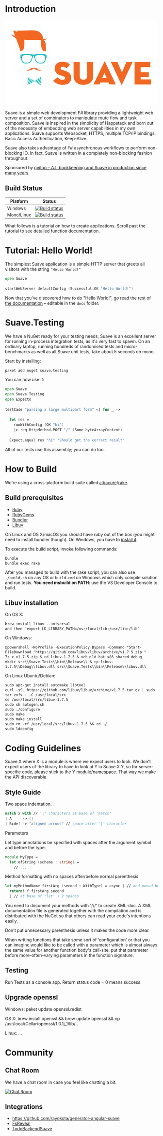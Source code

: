 # Introduction

![Suave Logo](https://raw.githubusercontent.com/SuaveIO/resources/master/images/suave1.png)

Suave is a simple web development F# library providing a lightweight web server
and a set of combinators to manipulate route flow and task composition. Suave
is inspired in the simplicity of Happstack and born out of the necessity of
embedding web server capabilities in my own applications.  Suave supports 
Websocket, HTTPS, multiple TCP/IP bindings, Basic Access Authentication, 
Keep-Alive.

Suave also takes advantage of F# asynchronous
workflows to perform non-blocking IO. In fact, Suave is written in a completely
non-blocking fashion throughout.

Sponsored by
[qvitoo – A.I. bookkeeping and Suave in production since many years](https://qvitoo.com/?utm_source=github&utm_campaign=suave).

## Build Status

| Platform | Status         |
| -------- | -------------- |
| Windows  | [![Build status](https://ci.appveyor.com/api/projects/status/g0lum9qndwb018sy/branch/master?svg=true)](https://ci.appveyor.com/project/AdemarGonzalez/suave/branch/master) |
| Mono/Linux     | [![Build status](https://travis-ci.org/SuaveIO/suave.svg?branch=master)](https://travis-ci.org/SuaveIO/suave) |

What follows is a tutorial on how to create applications. Scroll past the
tutorial to see detailed function documentation.

# Tutorial: Hello World!

The simplest Suave application is a simple HTTP server that greets all visitors
with the string `"Hello World!"`

``` fsharp
open Suave

startWebServer defaultConfig (Successful.OK "Hello World!")
```

Now that you've discovered how to do "Hello World!", go read the
[rest of the documentation](https://suave.io/) – editable in the `docs` folder.

# Suave.Testing

We have a NuGet ready for your testing needs; Suave is an excellent server for
running in-process integration tests, as it's very fast to spawn. On an ordinary
laptop, running hundreds of randomised tests and micro-benchmarks as well as all
Suave unit tests, take about 5 seconds on mono.

Start by installing:

```
paket add nuget suave.testing
```

You can now use it:

``` fsharp
open Suave
open Suave.Testing
open Expecto

testCase "parsing a large multipart form" <| fun _ ->

  let res =
    runWithConfig (OK "hi")
    |> req HttpMethod.POST "/" (Some byteArrayContent)

  Expect.equal res "hi" "Should get the correct result"
```

All of our tests use this assembly; you can do too.

# How to Build

We're using a cross-platform build suite called
[albacore](https://github.com/Albacore/albacore)/[rake](https://github.com/ruby/rake).

## Build prerequisites

* [Ruby](https://www.ruby-lang.org/en/documentation/installation/)
* [RubyGems](https://rubygems.org/pages/download)
* [Bundler](http://bundler.io/)
* [Libuv](https://github.com/libuv/libuv)

On Linux and OS X/macOS you should have ruby out of the box (you might need to install bundler though). 
On Windows, you have to [install it](https://github.com/albacore/albacore/#installing-ruby-on-windows).

To execute the build script, invoke following commands:

```
bundle
bundle exec rake
```

After you managed to build with the rake script, you can also use `./build.sh` on any OS or `build.cmd` on Windows which only compile solution and run tests. **You need msbuild on PATH**: use the VS Developer Console to build.

## Libuv installation

On OS X:

    brew install libuv --universal
    and then `export LD_LIBRARY_PATH=/usr/local/lib:/usr/lib:/lib`

On Windows:

    @powershell -NoProfile -ExecutionPolicy Bypass -Command "Start-FileDownload 'https://github.com/libuv/libuv/archive/v1.7.5.zip'"
    7z x v1.7.5.zip & cd libuv-1.7.5 & vcbuild.bat x86 shared debug
    mkdir src\\Suave.Tests\\bin\\Release\\ & cp libuv-1.7.5\\Debug\\libuv.dll src\\Suave.Tests\\bin\\Release\\libuv.dll

On Linux Ubuntu/Debian:

    sudo apt-get install automake libtool
    curl -sSL https://github.com/libuv/libuv/archive/v1.7.5.tar.gz | sudo tar zxfv - -C /usr/local/src
    cd /usr/local/src/libuv-1.7.5
    sudo sh autogen.sh
    sudo ./configure
    sudo make
    sudo make install
    sudo rm -rf /usr/local/src/libuv-1.7.5 && cd ~/
    sudo ldconfig

# Coding Guidelines

Suave.X where X is a module is where we expect users to look. We don't expect users
of the library to have to look at Y in Suave.X.Y, so for server-specific code, please
stick to the Y module/namespace. That way we make the API discoverable.


## Style Guide

Two space indentation.

``` fsharp
match x with // '|' characters at base of 'match'
| A     -> ()
| Bcdef -> "aligned arrows" // space after '|' character
```

Parameters

Let type annotations be specified with spaces after the argument symbol and before
the type.

``` fsharp
module MyType =
  let ofString (scheme : string) =
    // ...
```

Method formatting with no spaces after/before normal parenthesis

``` fsharp
let myMethodName firstArg (second : WithType) = async { // and monad builder
  return! f firstArg second
  } // at base of 'let' + 2 spaces
```

You need to document your methods with '///' to create XML-doc. A XML
documentation file is generated together with the compilation and is distributed
with the NuGet so that others can read your code's intentions easily.

Don't put unnecessary parenthesis unless it makes the code more clear.

When writing functions that take some sort of 'configuration' or that you can
imagine would like to be called with a parameter which is almost always the same
value for another function body's call-site, put that parameter before
more-often-varying parameters in the function signature.

## Testing

Run Tests as a console app. Return status code = 0 means success.

## Upgrade openssl

Windows: paket update openssl.redist

OS X: brew install openssl && brew update openssl && cp /usr/local/Cellar/openssl/1.0.1j_1/lib/ .

Linux: ...

# Community

## Chat Room

We have a chat room in case you feel like chatting a bit. 

[![Chat Room](https://badges.gitter.im/SuaveIO/suave.png)](https://gitter.im/SuaveIO/suave)

## Integrations

 * https://github.com/rayokota/generator-angular-suave
 * [FsReveal](https://github.com/fsprojects/FsReveal)
 * [TodoBackendSuave](https://github.com/JonCanning/TodoBackendSuave)
